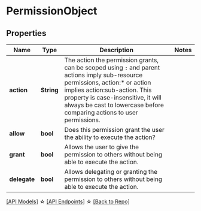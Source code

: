# PermissionObject

## Properties

Name | Type | Description | Notes
------------ | ------------- | ------------- | -------------
**action** | **String** | The action the permission grants, can be scoped using `:` and parent actions imply sub-resource permissions, action:* or action implies action:sub-action. This property is case-insensitive, it will always be cast to lowercase before comparing actions to user permissions. | 
**allow** | **bool** | Does this permission grant the user the ability to execute the action? | 
**grant** | **bool** | Allows the user to give the permission to others without being able to execute the action. | 
**delegate** | **bool** | Allows delegating or granting the permission to others without being able to execute the action. | 

[[API Models]](./README.md#documentation-for-models) ☆ [[API Endpoints]](./README.md#documentation-for-api-endpoints) ☆ [[Back to Repo]](./README.md)


